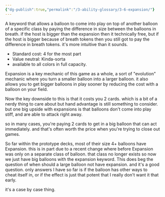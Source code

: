 ```yaml
---
{"dg-publish":true,"permalink":"/3-ability-glossary/3-6-expansion/"}
---
```


A keyword that allows a balloon to come into play on top of another balloon of a specific class by paying the difference in size between the balloons in breath. if the host is bigger than the expansion then it technically free, but if the host is bigger because of breath tokens then you still got to pay the difference in breath tokens. it's more intuitive than it sounds.

- Standard cost: 4 for the most part
- Value neutral: Kinda-sorta
- available to all colors in full capacity.
 
Expansion is a key mechanic of this game as a whole, a sort of "evolution" mechanic where you turn a smaller balloon into a larger balloon. it also allows you to get bigger balloons in play sooner by reducing the cost with a balloon on your field.

Now the key downside to this is that it costs you 2 cards. which is a bit of a nerdy thing to care about but hand advantage is still something to consider. but one big upside with expansions is that balloons don't come into play stiff, and are able to attack right away.

so in many cases, you're paying 2 cards to get in a big balloon that can act immediately. and that's often worth the price when you're trying to close out games.

So far within the prototype decks, most of their size 4+ balloons have Expansion. this is in part due to a recent change where before Expansion was only on a separate class of balloon. that class no longer exists so now we just have big balloons with the expansion keyword. This does beg the question of when should a large balloon not have expansion. and it's a good question. only answers I have so far is if the balloon has other ways to cheat itself in, or if the effect is just that potent that I really don't want it that early.

it's a case by case thing.

